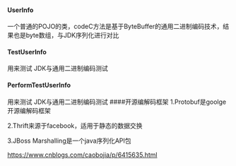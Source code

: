 #### UserInfo
一个普通的POJO的类，codeC方法是基于ByteBuffer的通用二进制编码技术，结果也是byte数组，与JDK序列化进行对比
#### TestUserInfo
用来测试 JDK与通用二进制编码测试
#### PerformTestUserInfo
用来测试 JDK与通用二进制编码测试
####开源编解码框架
1.Protobuf是goolge 开源编解码框架

2.Thrift来源于facebook，适用于静态的数据交换

3.JBoss Marshalling是一个java序列化API包

https://www.cnblogs.com/caobojia/p/6415635.html

